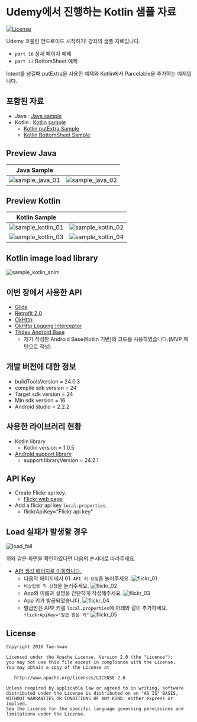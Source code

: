# Udemy에서 진행하는 Kotlin 샘플 자료

[![License](https://img.shields.io/hexpm/l/plug.svg)]()

Udemy 코틀린 안드로이드 시작하기! 강좌의 샘플 자료입니다.

- `part 16` 상세 페이지 예제
- `part 17` BottomSheet 예제

Intent를 넘길때 putExtra을 사용한 예제와 Kotlin에서 Parcelable을 추가하는 예제입니다.

## 포함된 자료

- Java : [Java sample](https://github.com/taehwandev/Kotlin-Udemy-Sample/tree/11-Add-Detail-Page/app-java/src/main)
- Kotlin : [Kotlin sample](https://github.com/taehwandev/Kotlin-Udemy-Sample/tree/11-Add-Detail-Page/app-kotlin/src/main)
  - [Kotlin putExtra Sample](https://github.com/taehwandev/Kotlin-Udemy-Sample/tree/11-Add-Detail-Page/sample_01_putextra/src/main)
  - [Kotlin BottomSheet Sample](https://github.com/taehwandev/Kotlin-Udemy-Sample/tree/11-Add-Detail-Page/sample_02_bottomsheet/src/main)

## Preview Java

| Java Sample       |                 |
|:-----------------:|:---------------:|
| ![sample_java_01] |![sample_java_02]|

## Preview Kotlin

| Kotlin Sample       |                 |
|:-------------------:|:-----------------:|
| ![sample_kotlin_01] |![sample_kotlin_02]|
| ![sample_kotlin_03] |![sample_kotlin_04]|

## Kotlin image load library

![sample_kotlin_anim]


## 이번 장에서 사용한 API

- [Glide](https://github.com/bumptech/glide)
- [Retrofit 2.0](https://square.github.io/retrofit/)
- [OkHttp](https://github.com/square/okhttp)
- [OkHttp Logging Interceptor](https://github.com/square/okhttp/tree/master/okhttp-logging-interceptor)
- [Thdev Android Base](https://github.com/taehwandev/AndroidBase)
    - 제가 작성한 Android Base(Kotlin 기반)의 코드를 사용하였습니다.(MVP 패턴으로 작성)

## 개발 버전에 대한 정보
- buildToolsVersion = 24.0.3
- compile sdk version = 24
- Target sdk version = 24
- Min sdk version = 16
- Android studio = 2.2.2

## 사용한 라이브러리 현황
- Kotlin library
    - Kotlin version = 1.0.5
- [Android support library](https://developer.android.com/topic/libraries/support-library/revisions.html)
    - support libraryVersion = 24.2.1

## API Key

- Create Flickr api key.
    - [Flickr web page](https://www.flickr.com/services/apps/create/)
- Add a flickr api key `local.properties`.
    - flickrApiKey="Flickr api key"

## Load 실패가 발생할 경우

![load_fail]

위와 같은 화면을 확인하였다면 다음의 순서대로 따라주세요.

- [API 생성 페이지로 이동합니다.](https://www.flickr.com/services/apps/create/)
    - 다음의 페이지에서 01. `API 키 요청`을 눌러주세요.
        ![flickr_01]
    - `비상업용 키 신청`을 눌러주세요.
        ![flickr_02]
    - App의 이름과 설명을 간단하게 작성해주세요.
        ![flickr_03]
    - App 키가 발급되었습니다.
        ![flickr_04]
    - 발급받은 APP 키를 `local.properties`에 아래와 같이 추가하세요.
        `flickrApiKey="발급 받은 키"`
        ![flickr_05]

## License

```
Copyright 2016 Tae-hwan

Licensed under the Apache License, Version 2.0 (the "License");
you may not use this file except in compliance with the License.
You may obtain a copy of the License at

   http://www.apache.org/licenses/LICENSE-2.0

Unless required by applicable law or agreed to in writing, software
distributed under the License is distributed on an "AS IS" BASIS,
WITHOUT WARRANTIES OR CONDITIONS OF ANY KIND, either express or implied.
See the License for the specific language governing permissions and
limitations under the License.
```

[load_fail]: images/load_fail.png

[flickr_01]: images/flickr_01.png
[flickr_02]: images/flickr_02.png
[flickr_03]: images/flickr_03.png
[flickr_04]: images/flickr_04.png
[flickr_05]: images/flickr_05.png

[sample_java_01]: images/sample_java_01.png
[sample_java_02]: images/sample_java_02.png

[sample_kotlin_01]: images/sample_kotlin_01.png
[sample_kotlin_02]: images/sample_kotlin_02.png
[sample_kotlin_03]: images/sample_kotlin_03.png
[sample_kotlin_04]: images/sample_kotlin_04.png
[sample_kotlin_anim]: images/sample_kotlin_anim.gif
